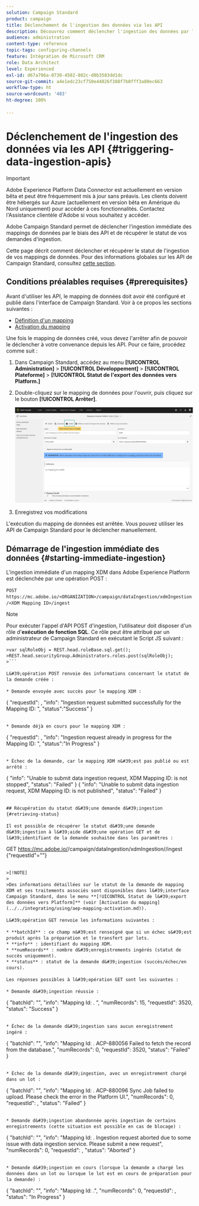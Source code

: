 ```yaml
---
solution: Campaign Standard
product: campaign
title: Déclenchement de l'ingestion des données via les API
description: Découvrez comment déclencher l'ingestion des données par le biais des API.
audience: administration
content-type: reference
topic-tags: configuring-channels
feature: Intégration de Microsoft CRM
role: Data Architect
level: Experienced
exl-id: d67a796a-0730-4502-802c-d0b3583dd1dc
source-git-commit: a4e1edc23cf750e44026f388f7b0fff3a80ec663
workflow-type: ht
source-wordcount: '483'
ht-degree: 100%

---
```


# Déclenchement de l&#39;ingestion des données via les API {#triggering-data-ingestion-apis}

>[!IMPORTANT]
>
>Adobe Experience Platform Data Connector est actuellement en version bêta et peut être fréquemment mis à jour sans préavis. Les clients doivent être hébergés sur Azure (actuellement en version bêta en Amérique du Nord uniquement) pour accéder à ces fonctionnalités. Contactez l&#39;Assistance clientèle d&#39;Adobe si vous souhaitez y accéder.

Adobe Campaign Standard permet de déclencher l&#39;ingestion immédiate des mappings de données par le biais des API et de récupérer le statut de vos demandes d&#39;ingestion.

Cette page décrit comment déclencher et récupérer le statut de l&#39;ingestion de vos mappings de données. Pour des informations globales sur les API de Campaign Standard, consultez [cette section](../../api/using/get-started-apis.md).

## Conditions préalables requises {#prerequisites}

Avant d&#39;utiliser les API, le mapping de données doit avoir été configuré et publié dans l&#39;interface de Campaign Standard. Voir à ce propos les sections suivantes :

* [Définition d&#39;un mapping](../../integrating/using/aep-mapping-definition.md)
* [Activation du mapping](../../integrating/using/aep-mapping-activation.md)

Une fois le mapping de données créé, vous devez l&#39;arrêter afin de pouvoir le déclencher à votre convenance depuis les API. Pour ce faire, procédez comme suit :

1. Dans Campaign Standard, accédez au menu **[!UICONTROL Administration]** > **[!UICONTROL Développement]** > **[!UICONTROL Plateforme]** > **[!UICONTROL Statut de l&#39;export des données vers Platform.]**

1. Double-cliquez sur le mapping de données pour l&#39;ouvrir, puis cliquez sur le bouton **[!UICONTROL Arrêter]**.

   ![](assets/aep_datamapping_stop.png)

1. Enregistrez vos modifications

L&#39;exécution du mapping de données est arrêtée. Vous pouvez utiliser les API de Campaign Standard pour le déclencher manuellement.

## Démarrage de l&#39;ingestion immédiate des données {#starting-immediate-ingestion}

L&#39;ingestion immédiate d&#39;un mapping XDM dans Adobe Experience Platform est déclenchée par une opération POST :

`POST https://mc.adobe.io/<ORGANIZATION>/campaign/dataIngestion/xdmIngestion/<XDM Mapping ID>/ingest`

>[!NOTE]
>
>Pour exécuter l&#39;appel d&#39;API POST d&#39;ingestion, l&#39;utilisateur doit disposer d&#39;un rôle d&#39;**exécution de fonction SQL**. Ce rôle peut être attribué par un administrateur de Campaign Standard en exécutant le Script JS suivant :
>
>
```
>var sqlRoleObj = REST.head.roleBase.sql.get();
>REST.head.securityGroup.Administrators.roles.post(sqlRoleObj);
>```

L&#39;opération POST renvoie des informations concernant le statut de la demande créée :

* Demande envoyée avec succès pour le mapping XDM :

```
{
"requestId": <value>,
"info": "Ingestion request submitted successfully for the Mapping ID: <value>",
"status":"Success"
}
```

* Demande déjà en cours pour le mapping XDM :

```
{
"requestId": <value>,
"info": "Ingestion request already in progress for the Mapping ID: <value>",
"status":"In Progress"
}
```

* Échec de la demande, car le mapping XDM n&#39;est pas publié ou est arrêté :

```
{
"info": "Unable to submit data ingestion request, XDM Mapping ID: <value> is not stopped",
"status": "Failed"
}
{
"info": "Unable to submit data ingestion request, XDM Mapping ID: <value> is not published",
"status": "Failed"
}
```

## Récupération du statut d&#39;une demande d&#39;ingestion {#retrieving-status}

Il est possible de récupérer le statut d&#39;une demande d&#39;ingestion à l&#39;aide d&#39;une opération GET et de l&#39;identifiant de la demande souhaitée dans les paramètres :

```
GET https://mc.adobe.io/<ORGANIZATION>/campaign/dataIngestion/xdmIngestion/<XDM Mapping ID>/ingest
{"requestId"="<value>"}
```

>[!NOTE]
>
>Des informations détaillées sur le statut de la demande de mapping XDM et ses traitements associés sont disponibles dans l&#39;interface Campaign Standard, dans le menu **[!UICONTROL Statut de l&#39;export des données vers Platform]** (voir [Activation du mapping](../../integrating/using/aep-mapping-activation.md)).

L&#39;opération GET renvoie les informations suivantes :

* **batchId** : ce champ n&#39;est renseigné que si un échec s&#39;est produit après la préparation et le transfert par lots.
* **info** : identifiant du mapping XDM.
* **numRecords** : nombre d&#39;enregistrements ingérés (statut de succès uniquement).
* **status** : statut de la demande d&#39;ingestion (succès/échec/en cours).

Les réponses possibles à l&#39;opération GET sont les suivantes :

* Demande d&#39;ingestion réussie :

   ```
   {
   "batchId": "",
   "info": "Mapping Id: <value>. ",
   "numRecords": 15,
   "requestId": 3520,
   "status": "Success"
   }
   ```

* Échec de la demande d&#39;ingestion sans aucun enregistrement ingéré :

   ```
   {
   "batchId": "",
   "info": "Mapping Id: <value>. ACP-880056 Failed to fetch the record from the database.",
   "numRecords": 0,
   "requestId": 3520,
   "status": "Failed"
   }
   ```

* Échec de la demande d&#39;ingestion, avec un enregistrement chargé dans un lot :

   ```
   {
   "batchId": "<value>",
   "info": "Mapping Id: <value>. ACP-880096 Sync Job failed to upload. Please check the error in the Platform UI.",
   "numRecords": 0,
   "requestId": <value>,
   "status": "Failed"
   }
   ```

* Demande d&#39;ingestion abandonnée après ingestion de certains enregistrements (cette situation est possible en cas de blocage) :

   ```
   {
   "batchId": "",
   "info": "Mapping Id: <value>. Ingestion request aborted due to some issue with data ingestion service. Please submit a new request",
   "numRecords": 0,
   "requestId": <value>,
   "status": "Aborted"
   }
   ```

* Demande d&#39;ingestion en cours (lorsque la demande a chargé les données dans un lot ou lorsque le lot est en cours de préparation pour la demande) :

   ```
   {
   "batchId": "",
   "info": "Mapping Id: <value>.",
   "numRecords": 0,
   "requestId": <value>,
   "status": "In Progress"
   }
   ```
